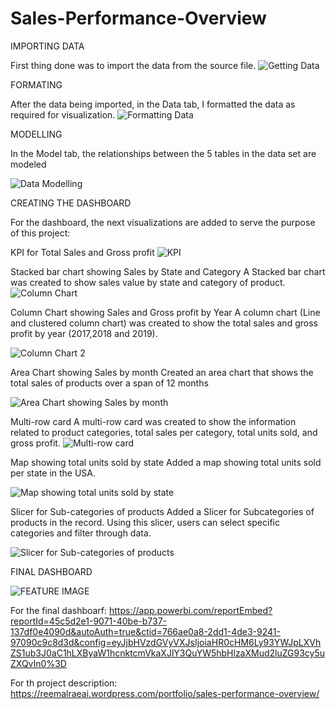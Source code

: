 # Sales-Performance-Overview

IMPORTING DATA

First thing done was to import the data from the source file.
![Getting Data](https://user-images.githubusercontent.com/71211875/126684651-9069c169-7ce9-483b-8510-55896feb71d5.GIF)

FORMATING

After the data being imported, in the Data tab, I formatted the data as required for visualization.
![Formatting Data ](https://user-images.githubusercontent.com/71211875/126684708-1c9d24c0-645e-4479-907a-78392e3dcf67.GIF)

MODELLING

In the Model tab, the relationships between the 5 tables in the data set are modeled  

![Data Modelling](https://user-images.githubusercontent.com/71211875/126684768-5cfa3a62-8c02-4ccb-9404-781c6bbac010.GIF)

CREATING THE DASHBOARD

For the dashboard, the next visualizations are added to serve the purpose of this project:

KPI for Total Sales and Gross profit
![KPI](https://user-images.githubusercontent.com/71211875/126684811-2cbbaa4a-0024-44ad-a8ff-2b30cc474c7b.GIF)

Stacked bar chart showing Sales by State and Category
A Stacked bar chart was created to show sales value by state and category of product.
![Column Chart](https://user-images.githubusercontent.com/71211875/126684896-c1fc7a9f-bd9e-4eee-a2b7-1c1d3badd5c5.GIF)

Column Chart showing Sales and Gross profit by Year
A column chart (Line and clustered column chart) was created to show the total sales and gross profit by year (2017,2018 and 2019).

![Column Chart 2](https://user-images.githubusercontent.com/71211875/126684957-65ba8b5e-bf83-4b64-b41c-b1f04856bb2d.GIF)

Area Chart showing Sales by month
Created an area chart that shows the total sales of products over a span of 12 months

![Area Chart showing Sales by month](https://user-images.githubusercontent.com/71211875/126685013-0cd8ed3f-4110-4609-bc61-676fb1d10182.GIF)

Multi-row card
A multi-row card was created to show the information related to product categories, total sales per category, total units sold, and gross profit.
![Multi-row card](https://user-images.githubusercontent.com/71211875/126685065-05da2116-6d3f-4969-9f7e-e7e1de1e2e0d.GIF)

Map showing total units sold by state
Added a map showing total units sold per state in the USA.

![Map showing total units sold by state](https://user-images.githubusercontent.com/71211875/126685119-efd36d2f-fd87-417b-bf10-e24e0e402617.GIF)

Slicer for Sub-categories of products
Added a Slicer for Subcategories of products in the record. Using this slicer, users can select specific categories and filter through data.

![Slicer for Sub-categories of products](https://user-images.githubusercontent.com/71211875/126685178-82cc3322-c6ba-4620-9e49-81e86ef420dc.GIF)

FINAL DASHBOARD

![FEATURE IMAGE](https://user-images.githubusercontent.com/71211875/126685232-e4698bd0-1a36-4068-a454-f089a57e4334.GIF)

For the final dashboarf: https://app.powerbi.com/reportEmbed?reportId=45c5d2e1-9071-40be-b737-137df0e4090d&autoAuth=true&ctid=766ae0a8-2dd1-4de3-9241-97090c9c8d3d&config=eyJjbHVzdGVyVXJsIjoiaHR0cHM6Ly93YWJpLXVhZS1ub3J0aC1hLXByaW1hcnktcmVkaXJlY3QuYW5hbHlzaXMud2luZG93cy5uZXQvIn0%3D 

For th project description: https://reemalraeai.wordpress.com/portfolio/sales-performance-overview/ 




